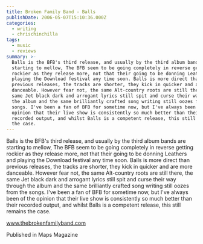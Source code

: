 ```yaml
---
title: Broken Family Band - Balls
publishDate: 2006-05-07T15:10:36.000Z
categories:
  - writing
  - chrischinchilla
tags:
  - music
  - reviews
summary: >-
  Balls is the BFB's third release, and usually by the third album bands are
  starting to mellow, The BFB seem to be going completely in reverse getting
  rockier as they release more, not that their going to be donning Leathers and
  playing the Download festival any time soon. Balls is more direct than
  previous releases, the tracks are shorter, they kick in quicker and are more
  danceable. However fear not, the same Alt-country roots are still there, the
  same Jet black dark and arrogant lyrics still spit and curse their way through
  the album and the same brilliantly crafted song writing still oozes from the
  songs. I've been a fan of BFB for sometime now, but I've always been of the
  opinion that their live show is consistently so much better than their
  recorded output, and whilst Balls is a competent release, this still remains
  the case.
---
```


Balls is the BFB's third release, and usually by the third album bands are starting to mellow, The BFB seem to be going completely in reverse getting rockier as they release more, not that their going to be donning Leathers and playing the Download festival any time soon. Balls is more direct than previous releases, the tracks are shorter, they kick in quicker and are more danceable. However fear not, the same Alt-country roots are still there, the same Jet black dark and arrogant lyrics still spit and curse their way through the album and the same brilliantly crafted song writing still oozes from the songs. I've been a fan of BFB for sometime now, but I've always been of the opinion that their live show is consistently so much better than their recorded output, and whilst Balls is a competent release, this still remains the case.

<a href="https://www.thebrokenfamilyband.com" target="_blank">www.thebrokenfamilyband.com</a>

Published in Maps Magazine
